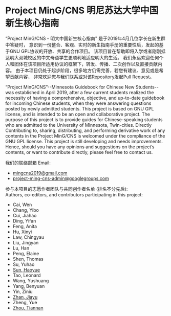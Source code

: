 # Project MinG/CNS 明尼苏达大学中国新生核心指南

“Project MinG/CNS - 明大中国新生核心指南" 是于2019年4月几位学长在新生群中答疑时，
意识到一份整合、客观、实时的新生指南手册的重要性后，发起的基于GNU GPL协议的开放、共享的合作项目。
该项目旨在帮助即将入学或者刚刚抵达明大双城校区的中文母语学生更顺利地适应明大的生活。
我们永远欢迎任何个人和团体在该项目所适用协议的框架下，转发、传播、二次创作以及直接贡献内容。
由于本项目仍处于起步阶段，很多地方仍需完善，若您有建议、意见或是希望贡献内容，
非常欢迎您与我们联系或对该Repository发起Pull Request。

“Project MinG/CNS”--Minnesota Guidebook for Chinese New Students--was established in April 2019,
after a few current students realized the necessity of having a comprehensive, objective,
and up-to-date guidebook for incoming Chinese students, when they were answering questions posted by newly admitted students.
This project is based on GNU GPL license, and is intended to be an open and collaborative project.
The purpose of this project is to provide guides for Chinese-speaking students who are admitted to the University of Minnesota, Twin-cities.
Directly Contributing to, sharing, distributing, and performing derivative work of any contents in the Project MinG/CNS
is welcomed under the compliance of the GNU GPL license. This project is still developing and needs improvements.
Hence, should you have any opinions and suggestions on the project’s contents, or want to contribute directly, please feel free to contact us.

我们的联络邮箱 Email:  
* [mingcns2019@gmail.com](mailto:MinGCNS2019@gmail.com)
* [project-ming-cns-admin@googlegroups.com](mailto:project-ming-cns-admin@googlegroups.com)

参与本项目的志愿作者团队与共同创作者名单 (排名不分先后):  
Authors, co-editors, and contributors participating in this project:

* Cai, Wen
* Chang, Yibo
* Cui, Jiahao
* Ding, Yifan
* Feng, Anita
* Hu, Xinyi
* Law, Chingyau
* Liu, Jingyan
* Lu, Han
* Peng, Elaine
* Shen, Thomas
* Su, Yuhao
* [Sun, Haoyue](https://github.com/H-Yue-Sun)
* Tao, Leonard
* Wang, Yushuang
* Yang, Benyuan
* Yin, Ziniu
* [Zhan, Jiayu](https://www.linkedin.com/in/jiayu-zhan-b62a4714a/)
* Zheng, Yue
* [Zhou, Tiannan](https://www.linkedin.com/in/tiannanzhou)
